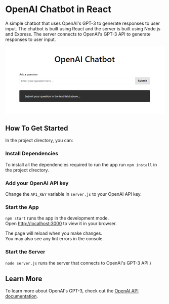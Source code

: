 # OpenAI Chatbot in React

A simple chatbot that uses OpenAI's GPT-3 to generate responses to user input. The chatbot is built using React and the server is built using Node.js and Express. The server connects to OpenAI's GPT-3 API to generate responses to user input.

![OpenAI Chatbot Screenshot](public/screenshot.png "Chatbot Screenshot")

## How To Get Started

In the project directory, you can:

### Install Dependencies

To install all the dependencies required to run the app run `npm install` in the project directory.

### Add your OpenAI API key

Change the `API_KEY` variable in `server.js` to your OpenAI API key.

### Start the App

`npm start` runs the app in the development mode.\
Open [http://localhost:3000](http://localhost:3000) to view it in your browser.

The page will reload when you make changes.\
You may also see any lint errors in the console.

### Start the Server

`node server.js` runs the server that connects to OpenAI's GPT-3 API.\

## Learn More

To learn more about OpenAI's GPT-3, check out the [OpenAI API documentation](https://beta.openai.com/docs/).
